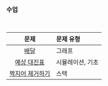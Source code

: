 ### 수업

<br />

|문제|문제 유형|
|:--:|:-------|
|[배달](https://programmers.co.kr/learn/courses/30/lessons/12978)|그래프|
|[예상 대진표](https://programmers.co.kr/learn/courses/30/lessons/12985)|시뮬레이션, 기초|
|[짝지어 제거하기](https://programmers.co.kr/learn/courses/30/lessons/12973)|스택|
